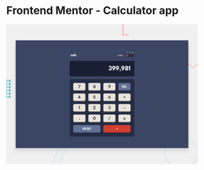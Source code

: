 # Frontend Mentor - Calculator app

![Design preview for the Calculator app coding challenge](./design/desktop-preview.jpg)


